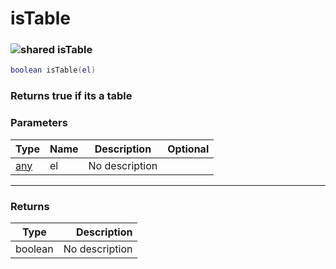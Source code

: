 # isTable

### ![shared](../../home/global/.gitbook/assets/shared.png) isTable

```lua
boolean isTable(el)
```

### Returns true if its a table

### Parameters

| Type                               | Name | Description    | Optional |
| ---------------------------------- | ---- | -------------- | -------: |
| [any](../../home/global/home/any/) | el   | No description |          |

***

### Returns

| Type    |    Description |
| ------- | -------------: |
| boolean | No description |
